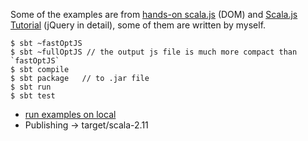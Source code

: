Some of the examples are from [hands-on scala.js](http://lihaoyi.github.io/hands-on-scala-js) (DOM) and [Scala.js Tutorial](http://www.scala-js.org/doc/tutorial.html) (jQuery in detail), 
some of them are written by myself.

```
$ sbt ~fastOptJS
$ sbt ~fullOptJS // the output js file is much more compact than `fastOptJS`
$ sbt compile
$ sbt package   // to .jar file
$ sbt run
$ sbt test
```

* [run examples on local](http://localhost:12345/target/scala-2.11/classes/index-dev.html)
* Publishing -> target/scala-2.11

